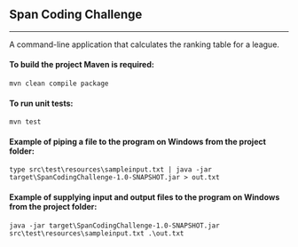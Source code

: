 ## Span Coding Challenge
---
A command-line application that calculates the ranking table for a league.

#### To build the project Maven is required:
`mvn clean compile package`

#### To run unit tests:
`mvn test`

#### Example of piping a file to the program on Windows from the project folder:
`type src\test\resources\sampleinput.txt | java -jar target\SpanCodingChallenge-1.0-SNAPSHOT.jar > out.txt`

#### Example of supplying input and output files to the program on Windows from the project folder:
`java -jar target\SpanCodingChallenge-1.0-SNAPSHOT.jar src\test\resources\sampleinput.txt .\out.txt`



